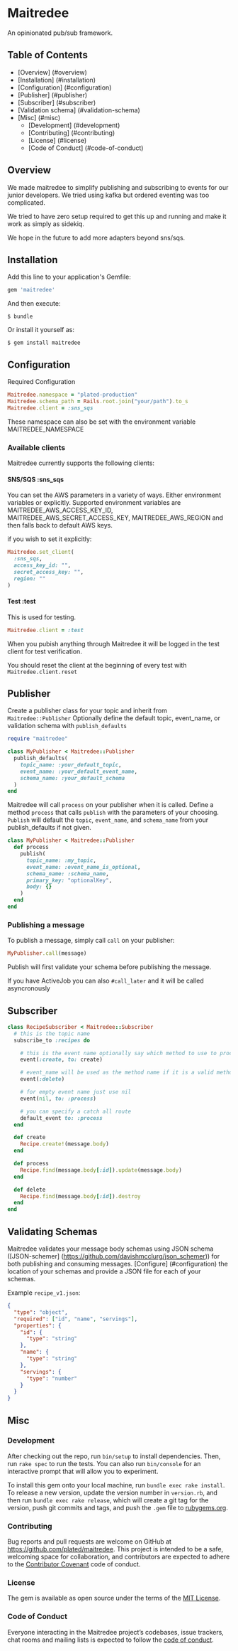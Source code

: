 # Maitredee

An opinionated pub/sub framework.

## Table of Contents
- [Overview] (#overview)
- [Installation] (#installation)
- [Configuration] (#configuration)
- [Publisher] (#publisher)
- [Subscriber] (#subscriber)
- [Validation schema] (#validation-schema)
- [Misc] (#misc)
    - [Development] (#development)
    - [Contributing] (#contributing)
    - [License] (#license)
    - [Code of Conduct] (#code-of-conduct)

## Overview
We made maitredee to simplify publishing and subscribing to events for our junior developers. We tried using kafka but ordered eventing was too complicated.

We tried to have zero setup required to get this up and running and make it work as simply as sidekiq.

We hope in the future to add more adapters beyond sns/sqs.

## Installation

Add this line to your application's Gemfile:

```ruby
gem 'maitredee'
```

And then execute:

    $ bundle

Or install it yourself as:

    $ gem install maitredee

## Configuration

Required Configuration
```ruby
Maitredee.namespace = "plated-production"
Maitredee.schema_path = Rails.root.join("your/path").to_s
Maitredee.client = :sns_sqs
```

These namespace can also be set with the environment variable MAITREDEE_NAMESPACE

### Available clients

Maitredee currently supports the following clients:

#### SNS/SQS :sns_sqs
You can set the AWS parameters in a variety of ways.
Either environment variables or explicitly.
Supported environment variables are MAITREDEE_AWS_ACCESS_KEY_ID, MAITREDEE_AWS_SECRET_ACCESS_KEY, MAITREDEE_AWS_REGION and then falls back to default AWS keys.

if you wish to set it explicitly:
```ruby
Maitredee.set_client(
  :sns_sqs,
  access_key_id: "",
  secret_access_key: "",
  region: ""
)
```

#### Test :test

This is used for testing.

```ruby
Maitredee.client = :test
```

When you pubish anything through Maitredee it will be logged in the test client for test verification.

You should reset the client at the beginning of every test with `Maitredee.client.reset`

## Publisher

Create a publisher class for your topic and inherit from `Maitredee::Publisher`
Optionally define the default topic, event_name, or validation schema with `publish_defaults`

```ruby goodread
require "maitredee"

class MyPublisher < Maitredee::Publisher
  publish_defaults(
    topic_name: :your_default_topic,
    event_name: :your_default_event_name,
    schema_name: :your_default_schema
  )
end
```

Maitredee will call `process` on your publisher when it is called. Define a method `process` that calls `publish` with the parameters of your choosing.  `Publish` will default the `topic`, `event_name`, and `schema_name` from your publish_defaults if not given.    
```ruby goodread
class MyPublisher < Maitredee::Publisher
  def process
    publish(
      topic_name: :my_topic,
      event_name: :event_name_is_optional,
      schema_name: :schema_name,
      primary_key: "optionalKey",
      body: {}
    )
  end
end
```

### Publishing a message
To publish a message, simply call `call` on your publisher:
```ruby
MyPublisher.call(message)
```

Publish will first validate your schema before publishing the message.

If you have ActiveJob you can also `#call_later` and it will be called asyncronously

## Subscriber

```ruby
class RecipeSubscriber < Maitredee::Subscriber
  # this is the topic name
  subscribe_to :recipes do

    # this is the event name optionally say which method to use to process
    event(:create, to: create)

    # event_name will be used as the method name if it is a valid method name, otherwise to: must be set
    event(:delete)

    # for empty event name just use nil
    event(nil, to: :process)

    # you can specify a catch all route
    default_event to: :process
  end

  def create
    Recipe.create!(message.body)
  end

  def process
    Recipe.find(message.body[:id]).update(message.body)
  end

  def delete
    Recipe.find(message.body[:id]).destroy
  end
end
```

## Validating Schemas
Maitredee validates your message body schemas using JSON schema ([JSON-schemer] (https://github.com/davishmcclurg/json_schemer)) for both publishing and consuming messages.  [Configure] (#configuration) the location of your schemas and provide a JSON file for each of your schemas.

Example `recipe_v1.json`:
```json
{
  "type": "object",
  "required": ["id", "name", "servings"],
  "properties": {
    "id": {
      "type": "string"
    },
    "name": {
      "type": "string"
    },
    "servings": {
      "type": "number"
    }
  }
}

```

## Misc

### Development

After checking out the repo, run `bin/setup` to install dependencies. Then, run `rake spec` to run the tests. You can also run `bin/console` for an interactive prompt that will allow you to experiment.

To install this gem onto your local machine, run `bundle exec rake install`. To release a new version, update the version number in `version.rb`, and then run `bundle exec rake release`, which will create a git tag for the version, push git commits and tags, and push the `.gem` file to [rubygems.org](https://rubygems.org).

### Contributing

Bug reports and pull requests are welcome on GitHub at https://github.com/plated/maitredee. This project is intended to be a safe, welcoming space for collaboration, and contributors are expected to adhere to the [Contributor Covenant](http://contributor-covenant.org) code of conduct.

### License

The gem is available as open source under the terms of the [MIT License](https://opensource.org/licenses/MIT).

### Code of Conduct

Everyone interacting in the Maitredee project’s codebases, issue trackers, chat rooms and mailing lists is expected to follow the [code of conduct](https://github.com/plated/maitredee/blob/master/CODE_OF_CONDUCT.md).
